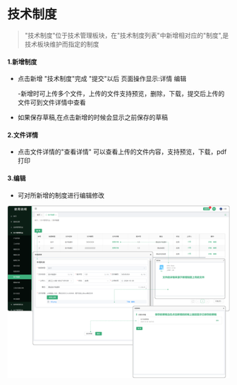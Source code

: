 # 技术制度

> "技术制度"位于技术管理板块，在"技术制度列表"中新增相对应的"制度",是技术板块维护而指定的制度

#### 1.新增制度

* 点击新增 "技术制度"完成 "提交"以后 页面操作显示:详情  编辑

  -新增时可上传多个文件，上传的文件支持预览，删除，下载，提交后上传的文件可到文件详情中查看

* 如果保存草稿,在点击新增的时候会显示之前保存的草稿

#### 2.文件详情

* 点击文件详情的"查看详情"  可以查看上传的文件内容，支持预览，下载，pdf打印

#### 3.编辑

* 可对所新增的制度进行编辑修改


![如图所示](../file/jszd.png)
